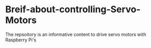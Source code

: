 # Breif-about-controlling-Servo-Motors
The repsoitory is an informative content to drive servo motors with Raspberry Pi's
